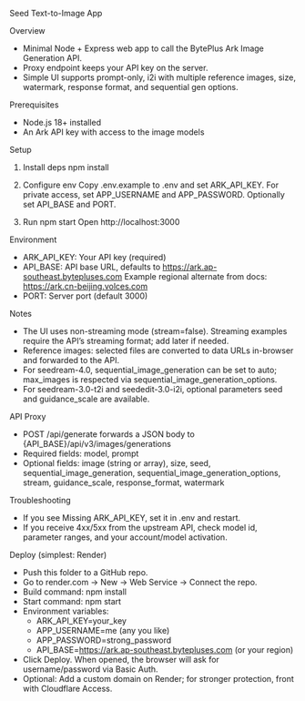 Seed Text-to-Image App

Overview
- Minimal Node + Express web app to call the BytePlus Ark Image Generation API.
- Proxy endpoint keeps your API key on the server.
- Simple UI supports prompt-only, i2i with multiple reference images, size, watermark, response format, and sequential gen options.

Prerequisites
- Node.js 18+ installed
- An Ark API key with access to the image models

Setup
1) Install deps
   npm install

2) Configure env
   Copy .env.example to .env and set ARK_API_KEY.
   For private access, set APP_USERNAME and APP_PASSWORD.
   Optionally set API_BASE and PORT.

3) Run
   npm start
   Open http://localhost:3000

Environment
- ARK_API_KEY: Your API key (required)
- API_BASE: API base URL, defaults to https://ark.ap-southeast.bytepluses.com
  Example regional alternate from docs: https://ark.cn-beijing.volces.com
- PORT: Server port (default 3000)

Notes
- The UI uses non-streaming mode (stream=false). Streaming examples require the API’s streaming format; add later if needed.
- Reference images: selected files are converted to data URLs in-browser and forwarded to the API.
- For seedream-4.0, sequential_image_generation can be set to auto; max_images is respected via sequential_image_generation_options.
- For seedream-3.0-t2i and seededit-3.0-i2i, optional parameters seed and guidance_scale are available.

API Proxy
- POST /api/generate forwards a JSON body to {API_BASE}/api/v3/images/generations
- Required fields: model, prompt
- Optional fields: image (string or array), size, seed, sequential_image_generation, sequential_image_generation_options, stream, guidance_scale, response_format, watermark

Troubleshooting
- If you see Missing ARK_API_KEY, set it in .env and restart.
- If you receive 4xx/5xx from the upstream API, check model id, parameter ranges, and your account/model activation.

Deploy (simplest: Render)
- Push this folder to a GitHub repo.
- Go to render.com → New → Web Service → Connect the repo.
- Build command: npm install
- Start command: npm start
- Environment variables:
  - ARK_API_KEY=your_key
  - APP_USERNAME=me (any you like)
  - APP_PASSWORD=strong_password
  - API_BASE=https://ark.ap-southeast.bytepluses.com (or your region)
- Click Deploy. When opened, the browser will ask for username/password via Basic Auth.
- Optional: Add a custom domain on Render; for stronger protection, front with Cloudflare Access.
